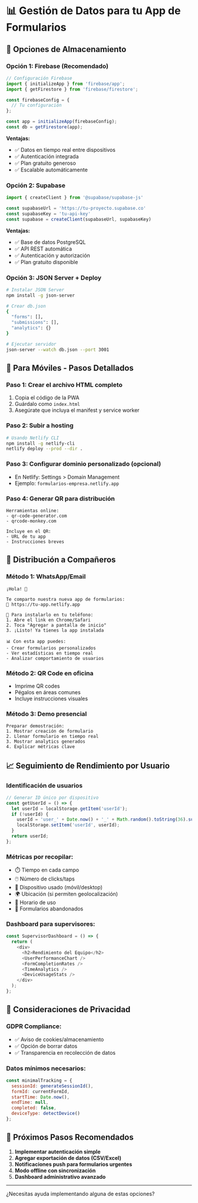 # 📊 Gestión de Datos para tu App de Formularios

## 🔄 **Opciones de Almacenamiento**

### **Opción 1: Firebase (Recomendado)**
```javascript
// Configuración Firebase
import { initializeApp } from 'firebase/app';
import { getFirestore } from 'firebase/firestore';

const firebaseConfig = {
  // Tu configuración
};

const app = initializeApp(firebaseConfig);
const db = getFirestore(app);
```

**Ventajas:**
- ✅ Datos en tiempo real entre dispositivos
- ✅ Autenticación integrada
- ✅ Plan gratuito generoso
- ✅ Escalable automáticamente

### **Opción 2: Supabase**
```javascript
import { createClient } from '@supabase/supabase-js'

const supabaseUrl = 'https://tu-proyecto.supabase.co'
const supabaseKey = 'tu-api-key'
const supabase = createClient(supabaseUrl, supabaseKey)
```

**Ventajas:**
- ✅ Base de datos PostgreSQL
- ✅ API REST automática
- ✅ Autenticación y autorización
- ✅ Plan gratuito disponible

### **Opción 3: JSON Server + Deploy**
```bash
# Instalar JSON Server
npm install -g json-server

# Crear db.json
{
  "forms": [],
  "submissions": [],
  "analytics": {}
}

# Ejecutar servidor
json-server --watch db.json --port 3001
```

## 📱 **Para Móviles - Pasos Detallados**

### **Paso 1: Crear el archivo HTML completo**
1. Copia el código de la PWA
2. Guárdalo como `index.html`
3. Asegúrate que incluya el manifest y service worker

### **Paso 2: Subir a hosting**
```bash
# Usando Netlify CLI
npm install -g netlify-cli
netlify deploy --prod --dir .
```

### **Paso 3: Configurar dominio personalizado (opcional)**
- En Netlify: Settings > Domain Management
- Ejemplo: `formularios-empresa.netlify.app`

### **Paso 4: Generar QR para distribución**
```
Herramientas online:
- qr-code-generator.com
- qrcode-monkey.com

Incluye en el QR:
- URL de tu app
- Instrucciones breves
```

## 👥 **Distribución a Compañeros**

### **Método 1: WhatsApp/Email**
```
¡Hola! 👋

Te comparto nuestra nueva app de formularios:
🔗 https://tu-app.netlify.app

📱 Para instalarlo en tu teléfono:
1. Abre el link en Chrome/Safari
2. Toca "Agregar a pantalla de inicio"
3. ¡Listo! Ya tienes la app instalada

📊 Con esta app puedes:
- Crear formularios personalizados
- Ver estadísticas en tiempo real
- Analizar comportamiento de usuarios
```

### **Método 2: QR Code en oficina**
- Imprime QR codes
- Pégalos en áreas comunes
- Incluye instrucciones visuales

### **Método 3: Demo presencial**
```
Preparar demostración:
1. Mostrar creación de formulario
2. Llenar formulario en tiempo real
3. Mostrar analytics generados
4. Explicar métricas clave
```

## 📈 **Seguimiento de Rendimiento por Usuario**

### **Identificación de usuarios**
```javascript
// Generar ID único por dispositivo
const getUserId = () => {
  let userId = localStorage.getItem('userId');
  if (!userId) {
    userId = 'user_' + Date.now() + '_' + Math.random().toString(36).substr(2, 9);
    localStorage.setItem('userId', userId);
  }
  return userId;
};
```

### **Métricas por recopilar:**
- ⏱️ Tiempo en cada campo
- 🖱️ Número de clicks/taps
- 📱 Dispositivo usado (móvil/desktop)
- 🌍 Ubicación (si permiten geolocalización)
- 📅 Horario de uso
- 🔄 Formularios abandonados

### **Dashboard para supervisores:**
```javascript
const SupervisorDashboard = () => {
  return (
    <div>
      <h2>Rendimiento del Equipo</h2>
      <UserPerformanceChart />
      <FormCompletionRates />
      <TimeAnalytics />
      <DeviceUsageStats />
    </div>
  );
};
```

## 🔐 **Consideraciones de Privacidad**

### **GDPR Compliance:**
- ✅ Aviso de cookies/almacenamiento
- ✅ Opción de borrar datos
- ✅ Transparencia en recolección de datos

### **Datos mínimos necesarios:**
```javascript
const minimalTracking = {
  sessionId: generateSessionId(),
  formId: currentFormId,
  startTime: Date.now(),
  endTime: null,
  completed: false,
  deviceType: detectDevice()
};
```

## 🚀 **Próximos Pasos Recomendados**

1. **Implementar autenticación simple**
2. **Agregar exportación de datos (CSV/Excel)**
3. **Notificaciones push para formularios urgentes**
4. **Modo offline con sincronización**
5. **Dashboard administrativo avanzado**

---

¿Necesitas ayuda implementando alguna de estas opciones?
